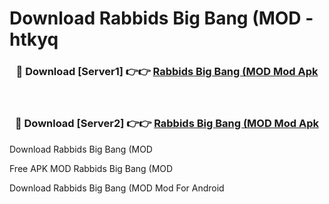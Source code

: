 # Download Rabbids Big Bang (MOD - htkyq



<div align="center">
<h3>🔴 Download [Server1] 👉👉 <a href="https://momento.my/?title=Rabbids_Big_Bang_(MOD">Rabbids Big Bang (MOD Mod Apk</a></h3><br>

<h3>🔴 Download [Server2] 👉👉 <a href="https://momento.my/?title=Rabbids_Big_Bang_(MOD">Rabbids Big Bang (MOD Mod Apk</a></h3>
</div>



Download Rabbids Big Bang (MOD 

Free APK MOD Rabbids Big Bang (MOD 

Download Rabbids Big Bang (MOD Mod For Android
